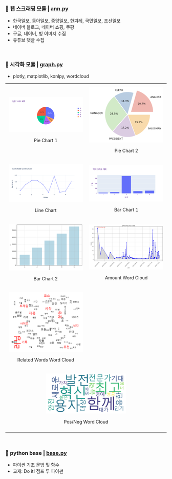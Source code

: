 ### 📌 웹 스크래핑 모듈 | [ann.py](ann.py)</br>
- 한국일보, 동아일보, 중앙일보, 한겨레, 국민일보, 조선일보 
- 네이버 블로그, 네이버 쇼핑, 쿠팡
- 구글, 네이버, 빙 이미지 수집
- 유튜브 댓글 수집

&nbsp;

### 📌 시각화 모듈 | [graph.py](graph.py)</br> 
- plotly, matplotlib, konlpy, wordcloud 
<table style="width: 100%; text-align: center; border-collapse: collapse;">
  <tr>
    <td style="padding: 10px;">
      <img src="graph/pie1.png" alt="Pie Chart 1" width="250"/><br/>
      <p>Pie Chart 1</p>
    </td>
    <td style="padding: 10px;">
      <img src="graph/pie2.png" alt="Pie Chart 2" width="250"/><br/>
      <p>Pie Chart 2</p>
    </td>
  </tr>
  <tr>
    <td style="padding: 10px;">
      <img src="graph/line1.png" alt="Line Chart" width="250"/><br/>
      <p>Line Chart</p>
    </td>
    <td style="padding: 10px;">
      <img src="graph/bar1.png" alt="Bar Chart 1" width="250"/><br/>
      <p>Bar Chart 1</p>
    </td>
  </tr>
  <tr>
    <td style="padding: 10px;">
      <img src="graph/bar2.png" alt="Bar Chart 2" width="250"/><br/>
      <p>Bar Chart 2</p>
    </td>
    <td style="padding: 10px;">
      <img src="graph/amountword1.png" alt="Amount Word Cloud" width="250"/><br/>
      <p>Amount Word Cloud</p>
    </td>
  </tr>
  <tr>
    <td style="padding: 10px;">
      <img src="graph/related_words1.png" alt="Related Words Word Cloud" width="250"/><br/>
      <p>Related Words Word Cloud</p>
    </td>
  </tr>
  <tr>
    <td style="padding: 10px;" colspan="2">
      <img src="graph/posnegwordcloud1.png" alt="PosNeg Word Cloud" width="250"/><br/>
      <p>Pos/Neg Word Cloud</p>
    </td>
  </tr>
</table>




&nbsp;

### 📌 python base | [base.py](base.py)</br> 
- 파이썬 기초 문법 및 함수 
- 교재: Do it! 점프 투 파이썬 

&nbsp;

